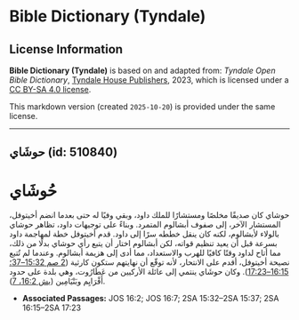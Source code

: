 # Bible Dictionary (Tyndale)

## License Information

**Bible Dictionary (Tyndale)** is based on and adapted from: _Tyndale Open Bible Dictionary_, [Tyndale House Publishers](https://tyndaleopenresources.com/), 2023, which is licensed under a [CC BY-SA 4.0 license](https://creativecommons.org/licenses/by-sa/4.0/legalcode.en).

This markdown version (created `2025-10-20`) is provided under the same license.



--------------------------------

## حوشَاي (id: 510840)

حُوشَاي
=======

حوشاي كان صديقًا مخلصًا ومستشارًا للملك داود، وبقي وفيًا له حتى بعدما انضم أخيتوفل، المستشار الآخر، إلى صفوف أبشالوم المتمرد. وبناءً على توجيهات داود، تظاهر حوشاي بالولاء لأبشالوم، لكنه كان ينقل خططه سرًا إلى داود. قدم أخيتوفل خطة لمهاجمة داود بسرعة قبل أن يعيد تنظيم قواته، لكن أبشالوم اختار أن يتبع رأي حوشاي بدلًا من ذلك، مما أتاح لداود وقتًا كافيًا للهرب والاستعداد، مما أدى إلى هزيمة أبشالوم. وعندما لم تُتبع نصيحة أخيتوفل، أقدم على الانتحار، لأنه توقّع أن نهايتهم ستكون كارثية ([2 صم 15:32–37؛](https://ref.ly/2Sam15:32-2Sam15:37) [16:15–17:23](https://ref.ly/2Sam16:15-2Sam17:23)). وكان حوشَاي ينتمي إلى عائلة الأركيين من عَطَارُوت، وهي بلدة على حدود أَفْرَايِم وبَنْيَامِين ([يش 16:2، 7](https://ref.ly/Josh16:2,Josh16:7)).

* **Associated Passages:** JOS 16:2; JOS 16:7; 2SA 15:32–2SA 15:37; 2SA 16:15–2SA 17:23

